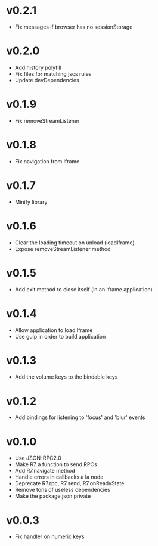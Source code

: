# v0.2.1
* Fix messages if browser has no sessionStorage

# v0.2.0
* Add history polyfill
* Fix files for matching jscs rules
* Update devDependencies

# v0.1.9
* Fix removeStreamListener

# v0.1.8
* Fix navigation from iframe

# v0.1.7
* Minify library

# v0.1.6
* Clear the loading timeout on unload (loadIframe)
* Expose removeStreamListener method

# v0.1.5
* Add exit method to close itself (in an iframe application)

# v0.1.4
* Allow application to load Iframe
* Use gulp in order to build application

# v0.1.3
* Add the volume keys to the bindable keys

# v0.1.2
* Add bindings for listening to 'focus' and 'blur' events

# v0.1.0

* Use JSON-RPC2.0
* Make R7 a function to send RPCs
* Add R7.navigate method
* Handle errors in callbacks à la node
* Deprecate R7.rpc, R7.send, R7.onReadyState
* Remove tons of useless dependencies
* Make the package.json private

# v0.0.3

* Fix handler on numeric keys
